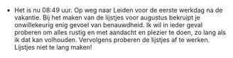 - Het is nu 08:49 uur. Op weg naar Leiden voor de eerste werkdag na de vakantie. Bij het maken van de lijstjes voor augustus bekruipt je onwillekeurig enig gevoel van benauwdheid. Ik wil in ieder geval proberen om alles rustig en met aandacht en plezier te doen, zo lang als ik dat kan volhouden. Vervolgens proberen de lijstjes af te werken. Lijstjes niet te lang maken!